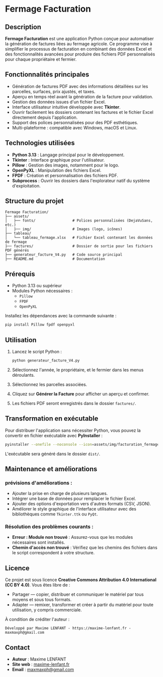 # Fermage Facturation

## Description

**Fermage Facturation** est une application Python conçue pour automatiser la génération de factures liées au fermage agricole. Ce programme vise à simplifier le processus de facturation en combinant des données Excel et des fonctionnalités avancées pour produire des fichiers PDF personnalisés pour chaque propriétaire et fermier.

## Fonctionnalités principales
- Génération de factures PDF avec des informations détaillées sur les parcelles, surfaces, prix ajustés, et taxes.
- Aperçu en temps réel avant la génération de la facture pour validation.
- Gestion des données issues d'un fichier Excel.
- Interface utilisateur intuitive développée avec **Tkinter**.
- Ouvrir facilement les dossiers contenant les factures et le fichier Excel directement depuis l'application.
- Support des polices personnalisées pour des PDF esthétiques.
- Multi-plateforme : compatible avec Windows, macOS et Linux.

## Technologies utilisées
- **Python 3.13** : Langage principal pour le développement.
- **Tkinter** : Interface graphique pour l'utilisateur.
- **Pillow** : Gestion des images, notamment pour le logo.
- **OpenPyXL** : Manipulation des fichiers Excel.
- **FPDF** : Création et personnalisation des fichiers PDF.
- **Subprocess** : Ouvrir les dossiers dans l'explorateur natif du système d'exploitation.

## Structure du projet

```plaintext
Fermage Facturation/
├── assets/
│   ├── fonts/                 # Polices personnalisées (DejaVuSans, etc.)
│   ├── img/                   # Images (logo, icônes)
├── tableau/
│   └── tableau_fermage.xlsx   # Fichier Excel contenant les données de fermage
├── factures/                  # Dossier de sortie pour les fichiers PDF générés
├── generateur_facture_V4.py   # Code source principal
├── README.md                  # Documentation
```

## Prérequis

- Python 3.13 ou supérieur
- Modules Python nécessaires :
  - `Pillow`
  - `FPDF`
  - `OpenPyXL`

Installez les dépendances avec la commande suivante :
```bash
pip install Pillow fpdf openpyxl
```

## Utilisation

1. Lancez le script Python :
   ```bash
   python generateur_facture_V4.py
   ```

2. Sélectionnez l'année, le propriétaire, et le fermier dans les menus déroulants.
3. Sélectionnez les parcelles associées.
4. Cliquez sur **Générer la Facture** pour afficher un aperçu et confirmer.
5. Les fichiers PDF seront enregistrés dans le dossier `factures/`.

## Transformation en exécutable

Pour distribuer l'application sans nécessiter Python, vous pouvez la convertir en fichier exécutable avec **PyInstaller** :

```bash
pyinstaller --onefile --noconsole --icon=assets/img/facturation_fermage.ico generateur_facture_V4.py
```

L'exécutable sera généré dans le dossier `dist/`.

## Maintenance et améliorations

### prévisions d'améliorations :
- Ajouter la prise en charge de plusieurs langues.
- Intégrer une base de données pour remplacer le fichier Excel.
- Ajouter des options d'exportation vers d'autres formats (CSV, JSON).
- Améliorer le style graphique de l'interface utilisateur avec des bibliothèques comme `Tkinter.ttk` ou `PyQt`.

### Résolution des problèmes courants :
- **Erreur : Module non trouvé** : Assurez-vous que les modules nécessaires sont installés.
- **Chemin d'accès non trouvé** : Vérifiez que les chemins des fichiers dans le script correspondent à votre structure.

## Licence

Ce projet est sous licence **Creative Commons Attribution 4.0 International (CC BY 4.0)**. Vous êtes libre de :

- Partager — copier, distribuer et communiquer le matériel par tous moyens et sous tous formats.
- Adapter — remixer, transformer et créer à partir du matériel pour toute utilisation, y compris commerciale.

À condition de créditer l'auteur :

```
Développé par Maxime LENFANT - https://maxime-lenfant.fr - maxmaxph@gmail.com
```

## Contact

- **Auteur** : Maxime LENFANT
- **Site web** : [maxime-lenfant.fr](https://maxime-lenfant.fr)
- **Email** : [maxmaxph@gmail.com](mailto:maxmaxph@gmail.com)
